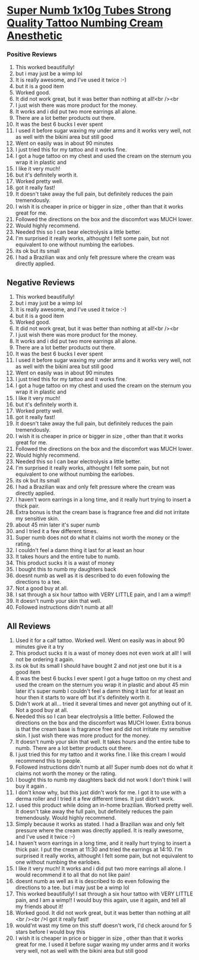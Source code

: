 # [Super Numb 1x10g Tubes Strong Quality Tattoo Numbing Cream Anesthetic](https://products.checkmycream.com/products/Super-Numb-1x10g-Tubes-Strong-Quality-Tattoo-Numbing-Cream-Anesthetic.html)

### Positive Reviews

<ol>
      <li>This worked beautifully!</li>
      <li>but i may just be a wimp lol</li>
      <li>It is really awesome, and I&#x27;ve used it twice :-)</li>
      <li>but it is a good item</li>
      <li>Worked good.  </li>
      <li>It did not work great, but it was better than nothing at all!&lt;br /&gt;&lt;br</li>
      <li>I just wish there was more product for the money.</li>
      <li>It works and i did put two more earrings all alone.  </li>
      <li>There are a lot better products out there.</li>
      <li>It was the best 6 bucks I ever spent</li>
      <li>I used it before sugar waxing my under arms and it works very well, not as well with the bikini area but still good</li>
      <li>Went on easily was in about 90 minutes</li>
      <li>I just tried this for my tattoo and it works fine.</li>
      <li>I got a huge tattoo on my chest and used the cream on the sternum you wrap it in plastic and</li>
      <li>I like it very much!</li>
      <li>but it&#x27;s definitely worth it.</li>
      <li>Worked pretty well.</li>
      <li>got it really fast!</li>
      <li>It doesn&#x27;t take away the full pain, but definitely reduces the pain tremendously.</li>
      <li>I wish it is cheaper in price or bigger in size , other than that it works great for me.</li>
      <li>Followed the directions on the box and the discomfort was MUCH lower.</li>
      <li>Would highly recommend.</li>
      <li>Needed this so I can bear electrolysis a little better.  </li>
      <li>I&#x27;m surprised it really works, althought I felt some pain, but not equivalent to one without numbing the earlobes.</li>
      <li>its ok but its small</li>
      <li>I had a Brazilian wax and only felt pressure where the cream was directly applied.</li>
</ol>


<h2>Negative Reviews</h2>
<ol>
<li> This worked beautifully!</li>
<li> but i may just be a wimp lol</li>
<li> It is really awesome, and I&#x27;ve used it twice :-)</li>
<li> but it is a good item</li>
<li> Worked good.  </li>
<li> It did not work great, but it was better than nothing at all!&lt;br /&gt;&lt;br</li>
<li> I just wish there was more product for the money.</li>
<li> It works and i did put two more earrings all alone.  </li>
<li> There are a lot better products out there.</li>
<li> It was the best 6 bucks I ever spent</li>
<li> I used it before sugar waxing my under arms and it works very well, not as well with the bikini area but still good</li>
<li> Went on easily was in about 90 minutes</li>
<li> I just tried this for my tattoo and it works fine.</li>
<li> I got a huge tattoo on my chest and used the cream on the sternum you wrap it in plastic and</li>
<li> I like it very much!</li>
<li> but it&#x27;s definitely worth it.</li>
<li> Worked pretty well.</li>
<li> got it really fast!</li>
<li> It doesn&#x27;t take away the full pain, but definitely reduces the pain tremendously.</li>
<li> I wish it is cheaper in price or bigger in size , other than that it works great for me.</li>
<li> Followed the directions on the box and the discomfort was MUCH lower.</li>
<li> Would highly recommend.</li>
<li> Needed this so I can bear electrolysis a little better.  </li>
<li> I&#x27;m surprised it really works, althought I felt some pain, but not equivalent to one without numbing the earlobes.</li>
<li> its ok but its small</li>
<li> I had a Brazilian wax and only felt pressure where the cream was directly applied.</li>
<li> I haven&#x27;t worn earrings in a long time, and it really hurt trying to insert a thick pair.</li>
<li> Extra bonus is that the cream base is fragrance free and did not irritate my sensitive skin.</li>
<li> about 45 min later it&#x27;s super numb</li>
<li> and I tried it a few different times.</li>
<li> Super numb does not do what it claims not worth the money or the rating.</li>
<li> I couldn&#x27;t feel a damn thing it last for at least an hour</li>
<li> It takes hours and the entire tube to numb.</li>
<li> This product sucks it is a wast of money</li>
<li> I bought this to numb my daughters back</li>
<li> doesnt numb as well as it is described to do even following the directions to a tee.</li>
<li> Not a good buy at all.</li>
<li> I sat through a six hour tattoo with VERY LITTLE pain, and I am a wimp!!</li>
<li> It doesn&#x27;t numb your skin that well.</li>
<li> Followed instructions didn&#x27;t numb at all!</li>
</ol>

<h2>All Reviews</h2>

<ol>
    <li> Used it for a calf tattoo. Worked well. Went on easily was in about 90 minutes give it a try</li>
    <li> This product sucks it is a wast of money does not even work at all! I will not be ordering it again.</li>
    <li> its ok but its small I should have bought 2 and not jest one but it is a good item</li>
    <li> It was the best 6 bucks I ever spent I got a huge tattoo on my chest and used the cream on the sternum you wrap it in plastic and about 45 min later it&#x27;s super numb I couldn&#x27;t feel a damn thing it last for at least an hour then it starts to ware off but it&#x27;s definitely worth it.</li>
    <li> Didn&#x27;t work at all... tried it several times and never got anything out of it. Not a good buy at all.</li>
    <li> Needed this so I can bear electrolysis a little better.  Followed the directions on the box and the discomfort was MUCH lower. Extra bonus is that the cream base is fragrance free and did not irritate my sensitive skin. I just wish there was more product for the money.</li>
    <li> It doesn&#x27;t numb your skin that well. It takes hours and the entire tube to numb. There are a lot better products out there.</li>
    <li> I just tried this for my tattoo and it works fine. I like this cream I would recommend this to people.</li>
    <li> Followed instructions didn&#x27;t numb at all! Super numb does not do what it claims not worth the money or the rating.</li>
    <li> I bought this to numb my daughters back did not work I don&#x27;t think I will buy it again .</li>
    <li> I don&#x27;t know why, but this just didn&#x27;t work for me. I got it to use with a derma roller and I tried it a few different times. It just didn&#x27;t work.</li>
    <li> I used this product while doing an in-home brazilian. Worked pretty well. It doesn&#x27;t take away the full pain, but definitely reduces the pain tremendously. Would highly recommend.</li>
    <li> Simply because it works as stated. I had a Brazilian wax and only felt pressure where the cream was directly applied. It is really awesome, and I&#x27;ve used it twice :-)</li>
    <li> I haven&#x27;t worn earrings in a long time, and it really hurt trying to insert a thick pair. I put the cream at 11:30 and tried the earrings at 14:10.  I&#x27;m surprised it really works, althought I felt some pain, but not equivalent to one without numbing the earlobes.</li>
    <li> I like it very much! It works and i did put two more earrings all alone.  I would recommend it to all that do not like pain!</li>
    <li> doesnt numb as well as it is described to do even following the directions to a tee. but i may just be a wimp lol</li>
    <li> This worked beautifully! I sat through a six hour tattoo with VERY LITTLE pain, and I am a wimp!! I would buy this again, use it again, and tell all my friends about it!</li>
    <li> Worked good.  It did not work great, but it was better than nothing at all!&lt;br /&gt;&lt;br /&gt;I got it really fast!</li>
    <li> would&#x27;nt wast my time on this stuff doesn&#x27;t work, I&#x27;d check around for 5 stars before I would buy this</li>
    <li> I wish it is cheaper in price or bigger in size , other than that it works great for me. I used it before sugar waxing my under arms and it works very well, not as well with the bikini area but still good</li>
</ol>




